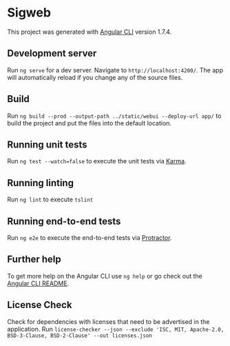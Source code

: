 # Sigweb

This project was generated with [Angular CLI](https://github.com/angular/angular-cli) version 1.7.4.

## Development server

Run `ng serve` for a dev server. Navigate to `http://localhost:4200/`. The app will automatically
reload if you change any of the source files.

## Build

Run `ng build --prod --output-path ../static/webui --deploy-url app/` to build the project and put
the files into the default location.

## Running unit tests

Run `ng test --watch=false` to execute the unit tests via [Karma](https://karma-runner.github.io).

## Running linting

Run `ng lint` to execute `tslint`

## Running end-to-end tests

Run `ng e2e` to execute the end-to-end tests via [Protractor](http://www.protractortest.org/).

## Further help

To get more help on the Angular CLI use `ng help` or go check out the
[Angular CLI README](https://github.com/angular/angular-cli/blob/master/README.md).

## License Check

Check for dependencies with licenses that need to be advertised in the application. Run
`license-checker --json --exclude 'ISC, MIT, Apache-2.0, BSD-3-Clause, BSD-2-Clause' --out licenses.json`
